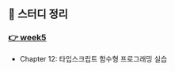 ## 🤔  스터디 정리

### [👉 week5](https://github.com/Fortuna-Study/learning-typescript/tree/main/week_5)
- Chapter 12: 타입스크립트 함수형 프로그래밍 실습
